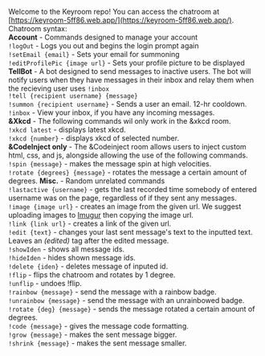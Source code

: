 Welcome to the Keyroom repo! You can access the chatroom at [https://keyroom-5ff86.web.app/](https://keyroom-5ff86.web.app/). <br>
Chatroom syntax: <br>
**Account** - Commands designed to manage your account <br>
`!logOut` - Logs you out and begins the login prompt again<br>
`!setEmail {email}` - Sets your email for summoning<br>
`!editProfilePic {image url}` - Sets your profile picture to be displayed<br>
**TellBot** - A bot designed to send messages to inactive users. The bot will notify users when they have messages in their inbox and relay them when the recieving user uses `!inbox`<br>
`!tell {recipient username} {message}` <br>
`!summon {recipient username}` - Sends a user an email. 12-hr cooldown. <br>
`!inbox` - View your inbox, if you have any incoming messages. <br>
**&Xkcd** - The following commands wil only work in the &xkcd room.<br>
`!xkcd latest` - displays latest xkcd. <br>
`!xkcd {number}` - displays xkcd of selected number. <br>
**&CodeInject only** - The &Codeinject room allows users to inject custom html, css, and js, alongside allowing the use of the following commands. <br>
`!spin {message}` - makes the message spin at high velocities. <br>
`!rotate {degrees} {message}` - rotates the message a certain amount of degrees.
**Misc.** - Random unrelated commands <br>
`!lastactive {username}` - gets the last recorded time somebody of entered username was on the page, regardless of if they sent any messages. <br>
`!image {image url}` - creates an image from the given url. We suggest uploading images to [Imugur](Imugur.com) then copying the image url. <br>
`!link {link url}` - creates a link of the given url. <br>
`!edit {text}` - changes your last sent message's text to the inputted text. Leaves an *(edited)* tag after the edited message. <br>
`!showIden` - shows all message ids. <br>
`!hideIden` - hides shown message ids. <br>
`!delete {iden}` - deletes message of inputed id. <br>
`!flip` - flips the chatroom and rotates by 1 degree. <br>
`!unflip` - undoes !flip. <br>
`!rainbow {message}` - send the message with a rainbow badge. <br>
`!unrainbow {message}` - send the message with an unrainbowed badge. <br>
`!rotate {deg} {message}` - sends the message rotated a certain amount of degrees. <br>
`!code {message}` - gives the message code formatting. <br>
`!grow {message}` - makes the sent message bigger. <br>
`!shrink {message}` - makes the sent message smaller. <br>
